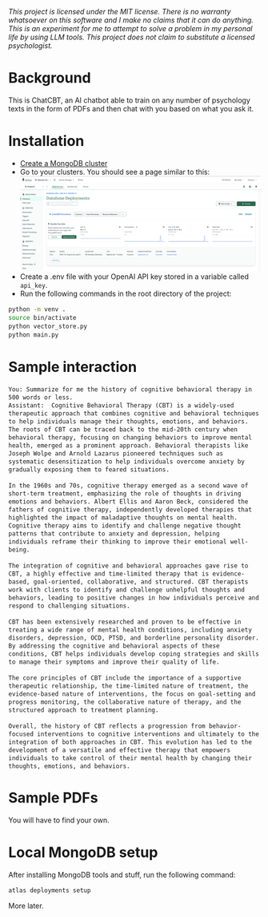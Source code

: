 *This project is licensed under the MIT license. There is no warranty whatsoever on this software and I make no claims that it can do anything. This is an experiment for me to attempt to solve a problem in my personal life by using LLM tools. This project does not claim to substitute a licensed psychologist.*

# Background
This is ChatCBT, an AI chatbot able to train on any number of psychology texts in the form of PDFs and then chat with you based on what you ask it.

# Installation
* [Create a MongoDB cluster](https://www.mongodb.com/docs/atlas/tutorial/deploy-free-tier-cluster/)
* Go to your clusters. You should see a page similar to this:
![clusters_page.png](./clusters_page.png)
* Create a .env file with your OpenAI API key stored in a variable called `api_key`.
* Run the following commands in the root directory of the project:

```bash
python -m venv .
source bin/activate
python vector_store.py
python main.py
```

# Sample interaction
```
You: Summarize for me the history of cognitive behavioral therapy in 500 words or less.
Assistant:  Cognitive Behavioral Therapy (CBT) is a widely-used therapeutic approach that combines cognitive and behavioral techniques to help individuals manage their thoughts, emotions, and behaviors. The roots of CBT can be traced back to the mid-20th century when behavioral therapy, focusing on changing behaviors to improve mental health, emerged as a prominent approach. Behavioral therapists like Joseph Wolpe and Arnold Lazarus pioneered techniques such as systematic desensitization to help individuals overcome anxiety by gradually exposing them to feared situations.

In the 1960s and 70s, cognitive therapy emerged as a second wave of short-term treatment, emphasizing the role of thoughts in driving emotions and behaviors. Albert Ellis and Aaron Beck, considered the fathers of cognitive therapy, independently developed therapies that highlighted the impact of maladaptive thoughts on mental health. Cognitive therapy aims to identify and challenge negative thought patterns that contribute to anxiety and depression, helping individuals reframe their thinking to improve their emotional well-being.

The integration of cognitive and behavioral approaches gave rise to CBT, a highly effective and time-limited therapy that is evidence-based, goal-oriented, collaborative, and structured. CBT therapists work with clients to identify and challenge unhelpful thoughts and behaviors, leading to positive changes in how individuals perceive and respond to challenging situations.

CBT has been extensively researched and proven to be effective in treating a wide range of mental health conditions, including anxiety disorders, depression, OCD, PTSD, and borderline personality disorder. By addressing the cognitive and behavioral aspects of these conditions, CBT helps individuals develop coping strategies and skills to manage their symptoms and improve their quality of life.

The core principles of CBT include the importance of a supportive therapeutic relationship, the time-limited nature of treatment, the evidence-based nature of interventions, the focus on goal-setting and progress monitoring, the collaborative nature of therapy, and the structured approach to treatment planning.

Overall, the history of CBT reflects a progression from behavior-focused interventions to cognitive interventions and ultimately to the integration of both approaches in CBT. This evolution has led to the development of a versatile and effective therapy that empowers individuals to take control of their mental health by changing their thoughts, emotions, and behaviors.
```

# Sample PDFs
You will have to find your own.

# Local MongoDB setup
After installing MongoDB tools and stuff, run the following command:

```bash
atlas deployments setup
```

More later.